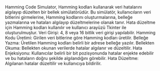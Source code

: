 Hamming Code Simulator, Hamming kodları kullanarak veri hatalarını algılayıp düzelten bir bellek simülatörüdür. Bu simülatör, kullanıcıların veri bitlerini girmelerine, Hamming kodlarını oluşturmalarına, belleğe yazmalarına ve hataları algılayıp düzeltmelerine olanak tanır. Hata düzeltme için Hamming kodları kullanılır ve kullanıcı arayüzü Tkinter ile oluşturulmuştur.
Veri Girişi: 4, 8 veya 16 bitlik veri girişi yapılabilir.
Hamming Kodu Üretimi: Girilen veri bitlerine göre Hamming kodları üretilir.
Belleğe Yazma: Üretilen Hamming kodları belirli bir adrese belleğe yazılır.
Bellekten Okuma: Bellekten okunan verilerde hatalar algılanır ve düzeltilir.
Hata Enjeksiyonu: Kullanıcılar belirli bir bit pozisyonunda hatalar enjekte edebilir ve bu hataların doğru şekilde algılandığını görebilir.
Hata Düzeltme: Algılanan hatalar düzeltilir ve kullanıcıya bildirilir.
